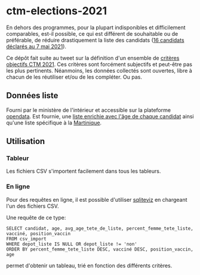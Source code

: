 # ctm-elections-2021

En dehors des programmes, pour la plupart indisponibles et difficilement comparables, est-il possible, ce qui est différent de souhaitable ou de préférable, de réduire drastiquement la liste des candidats ([16 candidats déclarés au 7 mai 2021](https://www.rci.fm/martinique/infos/Politique/Deja-16-candidats-declares-aux-elections-territoriales-de-juin-2021)).

Ce dépôt fait suite au tweet sur la définition d'un ensemble de [critères objectifs CTM 2021](https://twitter.com/guillem_lefait/status/1390022053588307969).
Ces critères sont forcément subjectifs et peut-être pas les plus pertinents.
Néanmoins, les données collectés sont ouvertes, libre à chacun de les réutiliser et/ou de les compléter.
Ou pas.

## Données liste

Fourni par le ministère de l'intérieur et accessible sur la plateforme [opendata](https://www.data.gouv.fr/fr/datasets/elections-regionales-2021-candidatures-au-1er-tour/).
Est fournie, une [liste enrichie avec l'âge de chaque candidat](livre-des-listes-et-candidats-reg-t1-france-entiere-2021-05-18-clean+age.csv) ainsi qu'une liste spécifique à la [Martinique](livre-des-listes-et-candidats-reg-t1-france-entiere-2021-05-18-clean+age-martinique.csv).

## Utilisation

### Tableur
Les fichiers CSV s'importent facilement dans tous les tableurs.

### En ligne
Pour des requêtes en ligne, il est possible d'utiliser [sqliteviz](https://lana-k.github.io/sqliteviz/) en chargeant l'un des fichiers CSV.

Une requête de ce type:

    SELECT candidat, age, avg_age_tete_de_liste, percent_femme_tete_liste, vacciné, position_vaccin
    FROM csv_import 
    WHERE depot_liste IS NULL OR depot_liste != 'non'
    ORDER BY percent_femme_tete_liste DESC, vacciné DESC, position_vaccin, age

permet d'obtenir un tableau, trié en fonction des différents critères.

